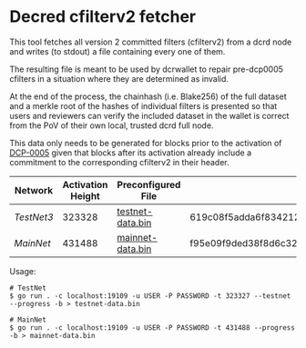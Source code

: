 # Decred cfilterv2 fetcher

This tool fetches all version 2 committed filters (cfilterv2) from a dcrd node
and writes (to stdout) a file containing every one of them.

The resulting file is meant to be used by dcrwallet to repair pre-dcp0005 cfilters
in a situation where they are determined as invalid.

At the end of the process, the chainhash (i.e. Blake256) of the full dataset
and a merkle root of the hashes of individual filters is presented so that
users and reviewers can verify the included dataset in the wallet is correct
from the PoV of their own local, trusted dcrd full node.

This data only needs to be generated for blocks prior to the activation of 
[DCP-0005](https://github.com/decred/dcps/blob/master/dcp-0005/dcp-0005.mediawiki)
given that blocks after its activation already include a commitment to the
corresponding cfilterv2 in their header.

| Network | Activation Height | Preconfigured File | Data Hash | Merkle Root |
| --- | --- | --- | --- | --- |
| *TestNet3* | 323328 | [testnet-data.bin](testnet-data.bin) | 619c08f5adda6f834212bbdaee3002fdc4efed731477af6c0fed490bbe2488d0 | e0580dabfae6732cbcadd9339cef550654ddb60ee561b8a13e064058b244c8ba |
| *MainNet* | 431488 | [mainnet-data.bin](mainnet-data.bin) |f95e09f9ded38f8d6c32e5158a1f286633881393659218c63f5ab0fc86b36c83 | a160c16cd56a0faefaed962fe7a06f7e1dd959832d292513fe681cf87bbe47aa |

Usage:

```shell
# TestNet
$ go run . -c localhost:19109 -u USER -P PASSWORD -t 323327 --testnet --progress -b > testnet-data.bin

# MainNet
$ go run . -c localhost:19109 -u USER -P PASSWORD -t 431488 --progress -b > mainnet-data.bin
```
